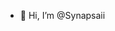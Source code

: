 - 👋 Hi, I’m @Synapsaii

<!---
Synapsaii/Synapsaii is a ✨ special ✨ repository because its `README.md` (this file) appears on your GitHub profile.
You can click the Preview link to take a look at your changes.
--->

